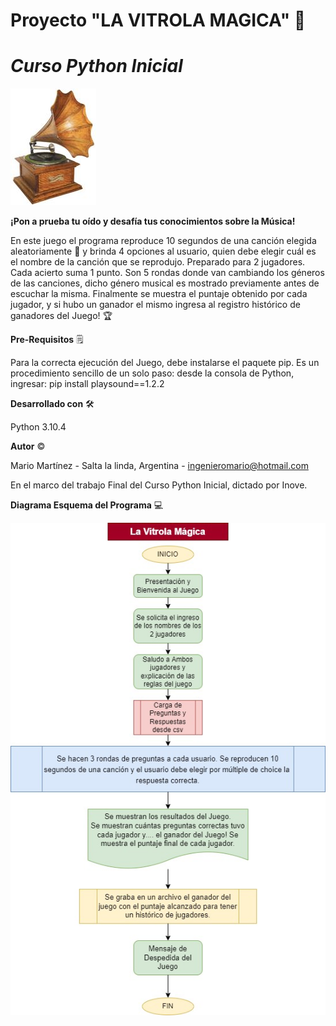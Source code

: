 # **Proyecto "LA VITROLA MAGICA"** :musical_score:
# _Curso Python Inicial_
![descripcion](/images/vitrola.jpg)

**¡Pon a prueba tu oído y desafía tus conocimientos sobre la Música!**

En este juego el programa reproduce 10 segundos de una canción elegida aleatoriamente :musical_keyboard: y brinda 4 opciones al usuario, quien debe elegir cuál es el nombre de la canción que se reprodujo.
Preparado para 2 jugadores. Cada acierto suma 1 punto. Son 5 rondas donde van cambiando los géneros de las canciones, dicho género musical es mostrado previamente antes de escuchar la misma.
Finalmente se muestra el puntaje obtenido por cada jugador, y si hubo un ganador el mismo ingresa al registro histórico de ganadores del Juego! :trophy:

**Pre-Requisitos** :spiral_notepad: 

Para la correcta ejecución del Juego, debe instalarse el paquete pip. Es un procedimiento sencillo de un solo paso: desde la consola de Python, ingresar: pip install playsound==1.2.2

**Desarrollado con** :hammer_and_wrench:

Python 3.10.4

**Autor** :copyright:

Mario Martínez - Salta la linda, Argentina - ingenieromario@hotmail.com

En el marco del trabajo Final del Curso Python Inicial, dictado por Inove.

**Diagrama Esquema del Programa** 	:computer:

![descripcion](/images/La_Vitrola_Magica.jpg)


